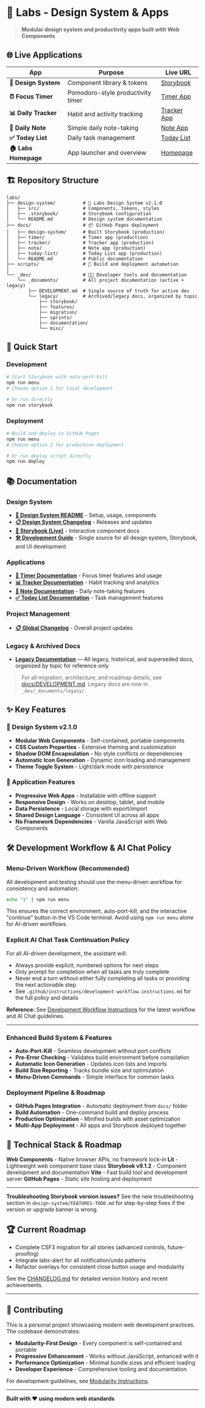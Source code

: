 # 🧪 Labs - Design System & Apps

> **Modular design system and productivity apps built with Web Components**

## 🌐 Live Applications

| App | Purpose | Live URL |
|-----|---------|----------|
| **🎨 Design System** | Component library & tokens | [Storybook](https://dreisdesign.github.io/labs/design-system/) |
| **⏰ Focus Timer** | Pomodoro-style productivity timer | [Timer App](https://dreisdesign.github.io/labs/timer/) |
| **📊 Daily Tracker** | Habit and activity tracking | [Tracker App](https://dreisdesign.github.io/labs/tracker/) |
| **📝 Daily Note** | Simple daily note-taking | [Note App](https://dreisdesign.github.io/labs/note/) |
| **✅ Today List** | Daily task management | [Today List](https://dreisdesign.github.io/labs/today-list/) |
| **🏠 Labs Homepage** | App launcher and overview | [Homepage](https://dreisdesign.github.io/labs/) |

## 🏗️ Repository Structure

```
labs/
├── design-system/          # 🎨 Labs Design System v2.1.0
│   ├── src/                # Components, tokens, styles  
│   ├── .storybook/         # Storybook configuration
│   └── README.md           # Design system documentation
├── docs/                   # 📦 GitHub Pages deployment
│   ├── design-system/      # Built Storybook (production)
│   ├── timer/              # Timer app (production)
│   ├── tracker/            # Tracker app (production)
│   ├── note/               # Note app (production)
│   ├── today-list/         # Today List app (production)
│   └── README.md           # Public documentation
├── scripts/                # 🔧 Build and deployment automation
│
└── _dev/                   # 👨‍💻 Developer tools and documentation
	└── _documents/         # All project documentation (active + legacy)
		├── DEVELOPMENT.md  # Single source of truth for active dev
		└── legacy/         # Archived/legacy docs, organized by topic
			├── storybook/
			├── features/
			├── migration/
			├── sprints/
			├── documentation/
			└── misc/
```

## 🚀 Quick Start

### **Development**
```bash
# Start Storybook with auto-port-kill
npm run menu
# Choose option 1 for local development

# Or run directly
npm run storybook
```

### **Deployment**
```bash
# Build and deploy to GitHub Pages
npm run menu  
# Choose option 2 for production deployment

# Or run deploy script directly
npm run deploy
```


## 📚 Documentation

### **Design System**
- **[📖 Design System README](design-system/README.md)** - Setup, usage, components
- **[📋 Design System Changelog](design-system/CHANGELOG.md)** - Releases and updates
- **[🎨 Storybook (Live)](https://dreisdesign.github.io/labs/design-system/)** - Interactive component docs
- **[🛠️ Development Guide](docs/DEVELOPMENT.md)** - Single source for all design system, Storybook, and UI development

### **Applications**
- **[📝 Timer Documentation](docs/timer/README.md)** - Focus timer features and usage
- **[📊 Tracker Documentation](docs/tracker/README.md)** - Habit tracking and analytics  
- **[📓 Note Documentation](docs/note/README.md)** - Daily note-taking features
- **[✅ Today List Documentation](docs/today-list/README.md)** - Task management features

### **Project Management**
- **[📋 Global Changelog](CHANGELOG.md)** - Overall project updates

### **Legacy & Archived Docs**
- **[Legacy Documentation](./_dev/_documents/legacy/README.md)** — All legacy, historical, and superseded docs, organized by topic for reference only

> For all migration, architecture, and roadmap details, see [docs/DEVELOPMENT.md](docs/DEVELOPMENT.md). Legacy docs are now in `_dev/_documents/legacy/`.

## ✨ Key Features

### **🎨 Design System v2.1.0**
- **Modular Web Components** - Self-contained, portable components
- **CSS Custom Properties** - Extensive theming and customization
- **Shadow DOM Encapsulation** - No style conflicts or dependencies
- **Automatic Icon Generation** - Dynamic icon loading and management
- **Theme Toggle System** - Light/dark mode with persistence

### **📱 Application Features**
- **Progressive Web Apps** - Installable with offline support
- **Responsive Design** - Works on desktop, tablet, and mobile
- **Data Persistence** - Local storage with export/import
- **Shared Design Language** - Consistent UI across all apps
- **No Framework Dependencies** - Vanilla JavaScript with Web Components


## 🛠️ Development Workflow & AI Chat Policy

### Menu-Driven Workflow (Recommended)
All development and testing should use the menu-driven workflow for consistency and automation:

```bash
echo "1" | npm run menu
```

This ensures the correct environment, auto-port-kill, and the interactive "continue" button in the VS Code terminal. Avoid using `npm run menu` alone for AI-driven workflows.

### Explicit AI Chat Task Continuation Policy
For all AI-driven development, the assistant will:
- Always provide explicit, numbered options for next steps
- Only prompt for completion when all tasks are truly complete
- Never end a turn without either fully completing all tasks or providing the next actionable step
- See `.github/instructions/development-workflow.instructions.md` for the full policy and details

**Reference:** See [Development Workflow Instructions](.github/instructions/development-workflow.instructions.md) for the latest workflow and AI Chat guidelines.

---


### **Enhanced Build System & Features**
- **Auto-Port-Kill** - Seamless development without port conflicts
- **Pre-Error Checking** - Validates build environment before compilation
- **Automatic Icon Generation** - Updates icon lists and imports
- **Build Size Reporting** - Tracks bundle size and optimization
- **Menu-Driven Commands** - Simple interface for common tasks

### **Deployment Pipeline & Roadmap**
- **GitHub Pages Integration** - Automatic deployment from `docs/` folder
- **Build Automation** - One-command build and deploy process
- **Production Optimization** - Minified builds with asset optimization
- **Multi-App Deployment** - All apps and Storybook deployed together

## 🔧 Technical Stack & Roadmap

**Web Components** - Native browser APIs, no framework lock-in
**Lit** - Lightweight web component base class
**Storybook v9.1.2** - Component development and documentation
**Vite** - Fast build tool and development server
**GitHub Pages** - Static site hosting and deployment

---
**Troubleshooting Storybook version issues?**
See the new troubleshooting section in `design-system/FEATURES-TODO.md` for step-by-step fixes if the version or upgrade banner is wrong.


## 🏆 Current Roadmap

- Complete CSF3 migration for all stories (advanced controls, future-proofing)
- Integrate labs-alert for all notification/undo patterns
- Refactor overlays for consistent close button usage and modularity

See the [CHANGELOG.md](CHANGELOG.md) for detailed version history and recent achievements.

---

## 🤝 Contributing

This is a personal project showcasing modern web development practices. The codebase demonstrates:

- **Modularity-First Design** - Every component is self-contained and portable
- **Progressive Enhancement** - Works without JavaScript, enhanced with it
- **Performance Optimization** - Minimal bundle sizes and efficient loading
- **Developer Experience** - Comprehensive tooling and documentation

For development guidelines, see [Modularity Instructions](.github/instructions/Modularity.instructions.md).

---

**Built with ❤️ using modern web standards**
